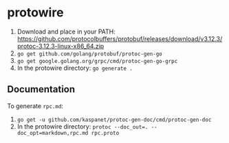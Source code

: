 protowire
=========

1. Download and place in your
   PATH: https://github.com/protocolbuffers/protobuf/releases/download/v3.12.3/protoc-3.12.3-linux-x86_64.zip
2. `go get github.com/golang/protobuf/protoc-gen-go`
3. `go get google.golang.org/grpc/cmd/protoc-gen-go-grpc`
4. In the protowire directory: `go generate .`

Documentation
-------------

To generate `rpc.md`:

1. `go get -u github.com/kaspanet/protoc-gen-doc/cmd/protoc-gen-doc`
2. In the protowire directory: `protoc --doc_out=. --doc_opt=markdown,rpc.md rpc.proto`
